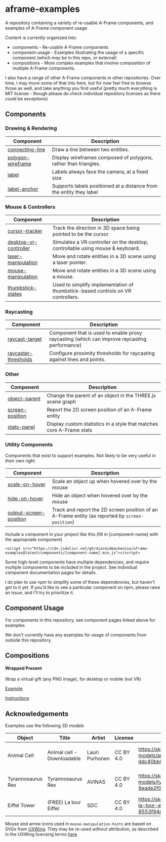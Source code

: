# aframe-examples
A repository containing a variety of re-usable A-Frame components, and examples of A-Frame component usage.

Content is currently organized into:

- components - Re-usable A-Frame components
- component-usage - Examples illustrating the usage of a specific component (which may be in this repo, or external)
- compositions - More complex examples that involve composition of multiple A-Frame components.

I also have a range of other A-Frame components in other repositories.  Over time, I may move some of that into here, but for now feel free to browse those as well, and take anything you find useful (pretty much everything is MIT license - though please do check individual repository licenses as there could be exceptions)



## Components



### Drawing & Rendering

| **Component**                                                | Description                                                  |
| ------------------------------------------------------------ | ------------------------------------------------------------ |
| [connecting-line](https://diarmidmackenzie.github.io/aframe-examples/docs/connecting-line.html) | Draw a line between two entities.                            |
| [polygon-wireframe](https://diarmidmackenzie.github.io/aframe-examples/docs/polygon-wireframe.html) | Display wireframes composed of polygons, rather than triangles. |
| [label](https://diarmidmackenzie.github.io/aframe-examples/docs/label.html) | Labels always face the camera, at a fixed size               |
| [label-anchor](https://diarmidmackenzie.github.io/aframe-examples/docs/label.html) | Supports labels positioned at a distance from the entity they label |



### Mouse & Controllers

| **Component**                                                | Description                                                  |
| ------------------------------------------------------------ | ------------------------------------------------------------ |
| [cursor-tracker](https://diarmidmackenzie.github.io/aframe-examples/docs/cursor-tracker.html) | Track the direction in 3D space being pointed to be the cursor |
| [desktop-vr-controller](https://diarmidmackenzie.github.io/aframe-examples/docs/desktop-vr-controller.html) | Simulates a VR controller on the desktop, controllable using mouse & keyboard. |
| [laser-manipulation](https://diarmidmackenzie.github.io/aframe-examples/docs/laser-manipulation.html) | Move and rotate entities in a 3D scene using a laser pointer. |
| [mouse-manipulation](https://diarmidmackenzie.github.io/aframe-examples/docs/mouse-manipulation.html) | Move and rotate entities in a 3D scene using a mouse.        |
| [thumbstick-states](https://diarmidmackenzie.github.io/aframe-examples/docs/thumbstick-states.html) | Used to simplify implementation of thumbstick-based controls on VR controllers. |



### Raycasting

| **Component**                                                | Description                                                  |
| ------------------------------------------------------------ | ------------------------------------------------------------ |
| [raycast-target](https://diarmidmackenzie.github.io/aframe-examples/docs/raycast-target.html) | Component that is used to enable proxy raycasting (which can improve raycasting performance) |
| [raycaster-thresholds](https://diarmidmackenzie.github.io/aframe-examples/docs/raycaster-thresholds.html) | Configure proximity thresholds for raycasting against lines and points. |



### Other

| **Component**                                                | Description                                                  |
| ------------------------------------------------------------ | ------------------------------------------------------------ |
| [object-parent](https://diarmidmackenzie.github.io/aframe-examples/docs/object-parent.html) | Change the parent of an object in the THREE.js scene graph   |
| [screen-position](https://diarmidmackenzie.github.io/aframe-examples/docs/screen-position.html) | Report the 2D screen position of an A-Frame entity           |
| [stats-panel](https://diarmidmackenzie.github.io/aframe-examples/docs/stats-panel.html) | Display custom statistics in a style that matches core A-Frame stats |



### Utility Components

Components that exist to support examples.  Not likely to be very useful in their own right.

| **Component**                                                | Description                                                  |
| ------------------------------------------------------------ | ------------------------------------------------------------ |
| [scale-on-hover](https://diarmidmackenzie.github.io/aframe-examples/docs/utility-components.html) | Scale an object up when hovered over by the mouse            |
| [hide-on-hover](https://diarmidmackenzie.github.io/aframe-examples/docs/utility-components.html) | Hide an object when hovered over by the mouse                |
| [output-screen-position](https://diarmidmackenzie.github.io/aframe-examples/docs/screen-position.html) | Track and report the 2D screen position of an A-Frame entity (as reported by `screen-position`) |





Include a component in your project like this (fill in [component-name] with the appropriate component)

```
<script src="https://cdn.jsdelivr.net/gh/diarmidmackenzie/aframe-examples@latest/components/[component-name].min.js"></script>
```

Some high-level components have multiple dependencies, and require multiple components to be included in the project. See individual component documentation pages for details.

I do plan to use npm to simplify some of these dependencies, but haven't got to it yet.  If you'd like to see a particular component on npm, please raise an issue, and I'll try to prioritize it.



## Component Usage

For components in this repository, see component pages linked above for examples

We don't currently have any examples for usage of components from outside this repository.



## Compositions

#### Wrapped Present

Wrap a virtual gift (any PNG image), for desktop or mobile (not VR)

[Example](https://diarmidmackenzie.github.io/aframe-examples/compositions/wrapped-present/)

[Instructions](https://github.com/diarmidmackenzie/aframe-examples/blob/main/compositions/wrapped-present/README.md)





## Acknowledgements

Examples use the following 3D models

| Object            | Title                      | Artist         | License   | Link                                                         | Modifications                                  |
| ----------------- | -------------------------- | -------------- | --------- | ------------------------------------------------------------ | ---------------------------------------------- |
| Animal Cell       | Animal cell - Downloadable | Lauri Purhonen | CC BY 4.0 | https://sketchfab.com/3d-models/animal-cell-downloadable-ddc40bb0900544959f02d3ff83c32615 | Resolution of textures reduced for performance |
| Tyrannosaurus Rex | Tyrannosaurus Rex          | AVINAS         | CC BY 4.0 | https://sketchfab.com/3d-models/tyrannosaurus-rex-9eade2f07a8d4ae1aac8f53e5a3d0a7a | Resolution of textures reduced for performance |
| Eiffel Tower      | (FREE) La tour Eiffel      | SDC            | CC BY 4.0 | https://sketchfab.com/3d-models/free-la-tour-eiffel-8553f94d06e24cb4b0fde1080f281674 | None                                           |



Mouse and arrow icons used in `mouse-manipulation-hints` are based on SVGs from [UXWing](https://uxwing.com/).  They may be re-used without attribution, as described in the UXWing licensing terms [here](https://uxwing.com/license/)

